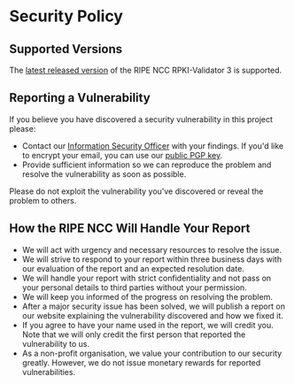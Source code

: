 # Security Policy
## Supported Versions

The [latest released version](https://ftp.ripe.net/tools/rpki/validator3/prod/)
of the RIPE NCC RPKI-Validator 3 is supported.

## Reporting a Vulnerability

If you believe you have discovered a security vulnerability in this project please:

  * Contact our [Information Security Officer](security@ripe.net) with your
    findings.
    If you'd like to encrypt your email, you can use our [public PGP key](https://www.ripe.net/support/contact/responsible-disclosure-policy/pgp-key-for-reporting-security-vulnerabilities).
  * Provide sufficient information so we can reproduce the problem and resolve
    the vulnerability as soon as possible.

Please do not exploit the vulnerability you've discovered or reveal the problem to others.

## How the RIPE NCC Will Handle Your Report

  * We will act with urgency and necessary resources to resolve the issue.
  * We will strive to respond to your report within three business days with our
    evaluation of the report and an expected resolution date.
  * We will handle your report with strict confidentiality and not pass on your
    personal details to third parties without your permission.
  * We will keep you informed of the progress on resolving the problem.
  * After a major security issue has been solved, we will publish a report on
    our website explaining the vulnerability discovered and how we fixed it.
  * If you agree to have your name used in the report, we will credit you. Note
    that we will only credit the first person that reported the vulnerability to
    us.
  * As a non-profit organisation, we value your contribution to our security
    greatly. However, we do not issue monetary rewards for reported
    vulnerabilities.
